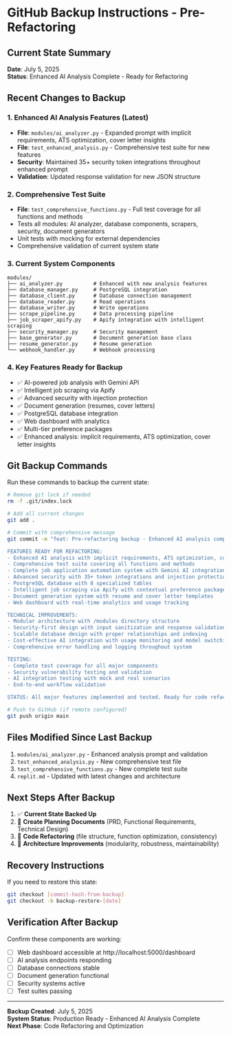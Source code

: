 # GitHub Backup Instructions - Pre-Refactoring

## Current State Summary
**Date**: July 5, 2025  
**Status**: Enhanced AI Analysis Complete - Ready for Refactoring

## Recent Changes to Backup

### 1. Enhanced AI Analysis Features (Latest)
- **File**: `modules/ai_analyzer.py` - Expanded prompt with implicit requirements, ATS optimization, cover letter insights
- **File**: `test_enhanced_analysis.py` - Comprehensive test suite for new features
- **Security**: Maintained 35+ security token integrations throughout enhanced prompt
- **Validation**: Updated response validation for new JSON structure

### 2. Comprehensive Test Suite
- **File**: `test_comprehensive_functions.py` - Full test coverage for all functions and methods
- Tests all modules: AI analyzer, database components, scrapers, security, document generators
- Unit tests with mocking for external dependencies
- Comprehensive validation of current system state

### 3. Current System Components
```
modules/
├── ai_analyzer.py          # Enhanced with new analysis features
├── database_manager.py     # PostgreSQL integration
├── database_client.py      # Database connection management  
├── database_reader.py      # Read operations
├── database_writer.py      # Write operations
├── scrape_pipeline.py      # Data processing pipeline
├── job_scraper_apify.py    # Apify integration with intelligent scraping
├── security_manager.py     # Security management
├── base_generator.py       # Document generation base class
├── resume_generator.py     # Resume generation
└── webhook_handler.py      # Webhook processing
```

### 4. Key Features Ready for Backup
- ✅ AI-powered job analysis with Gemini API
- ✅ Intelligent job scraping via Apify
- ✅ Advanced security with injection protection
- ✅ Document generation (resumes, cover letters)
- ✅ PostgreSQL database integration
- ✅ Web dashboard with analytics
- ✅ Multi-tier preference packages
- ✅ Enhanced analysis: implicit requirements, ATS optimization, cover letter insights

## Git Backup Commands

Run these commands to backup the current state:

```bash
# Remove git lock if needed
rm -f .git/index.lock

# Add all current changes
git add .

# Commit with comprehensive message
git commit -m "feat: Pre-refactoring backup - Enhanced AI analysis complete

FEATURES READY FOR REFACTORING:
- Enhanced AI analysis with implicit requirements, ATS optimization, cover letter insights  
- Comprehensive test suite covering all functions and methods
- Complete job application automation system with Gemini AI integration
- Advanced security with 35+ token integrations and injection protection
- PostgreSQL database with 8 specialized tables
- Intelligent job scraping via Apify with contextual preference packages
- Document generation system with resume and cover letter templates
- Web dashboard with real-time analytics and usage tracking

TECHNICAL IMPROVEMENTS:
- Modular architecture with /modules directory structure
- Security-first design with input sanitization and response validation
- Scalable database design with proper relationships and indexing
- Cost-effective AI integration with usage monitoring and model switching
- Comprehensive error handling and logging throughout system

TESTING:
- Complete test coverage for all major components
- Security vulnerability testing and validation
- AI integration testing with mock and real scenarios
- End-to-end workflow validation

STATUS: All major features implemented and tested. Ready for code refactoring and optimization."

# Push to GitHub (if remote configured)
git push origin main
```

## Files Modified Since Last Backup
1. `modules/ai_analyzer.py` - Enhanced analysis prompt and validation
2. `test_enhanced_analysis.py` - New comprehensive test file  
3. `test_comprehensive_functions.py` - New complete test suite
4. `replit.md` - Updated with latest changes and architecture

## Next Steps After Backup
1. ✅ **Current State Backed Up** 
2. 🔄 **Create Planning Documents** (PRD, Functional Requirements, Technical Design)
3. 🔄 **Code Refactoring** (file structure, function optimization, consistency)
4. 🔄 **Architecture Improvements** (modularity, robustness, maintainability)

## Recovery Instructions
If you need to restore this state:
```bash
git checkout [commit-hash-from-backup]
git checkout -b backup-restore-[date]
```

## Verification After Backup
Confirm these components are working:
- [ ] Web dashboard accessible at http://localhost:5000/dashboard
- [ ] AI analysis endpoints responding
- [ ] Database connections stable  
- [ ] Document generation functional
- [ ] Security systems active
- [ ] Test suites passing

---
**Backup Created**: July 5, 2025  
**System Status**: Production Ready - Enhanced AI Analysis Complete  
**Next Phase**: Code Refactoring and Optimization